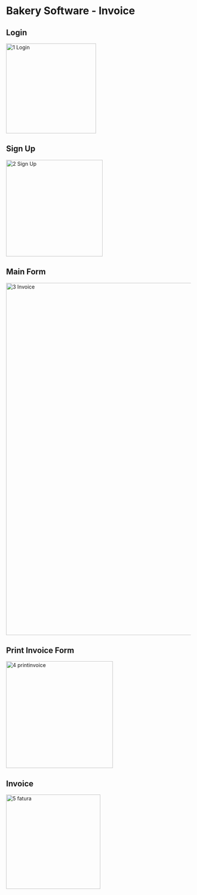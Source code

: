 # Bakery Software - Invoice

## Login 
<img width="245" alt="1  Login" src="https://user-images.githubusercontent.com/36742404/169705194-8181a17f-c4a2-4b95-b57f-f7a2f28a058f.PNG">

## Sign Up
<img width="263" alt="2  Sign Up" src="https://user-images.githubusercontent.com/36742404/169705202-6bff5c3d-cc62-4571-be70-b9e690eb8688.PNG">

## Main Form 
<img width="959" alt="3  Invoice" src="https://user-images.githubusercontent.com/36742404/169705216-f8acffeb-7e7f-41c5-8cba-a2d60ee3fbb1.PNG">

## Print Invoice Form
<img width="291" alt="4  printinvoice" src="https://user-images.githubusercontent.com/36742404/169705229-07a849ee-ebf9-4e68-a166-f157dff8b833.PNG">

## Invoice
<img width="257" alt="5  fatura" src="https://user-images.githubusercontent.com/36742404/169705241-44fbd607-7c47-4b0b-9a3b-c52a2a7c394b.PNG">
